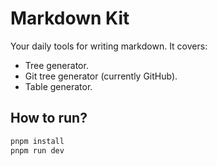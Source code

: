 # Markdown Kit

Your daily tools for writing markdown. It covers:

- Tree generator.
- Git tree generator (currently GitHub).
- Table generator.

## How to run?

```sh
pnpm install
pnpm run dev
```